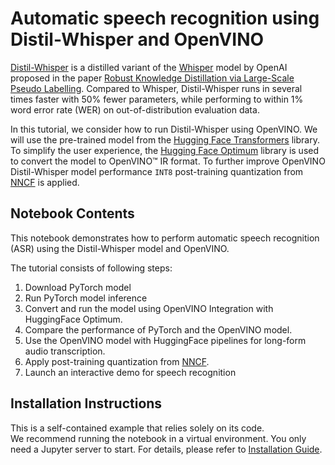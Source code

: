 # Automatic speech recognition using Distil-Whisper and OpenVINO

[Distil-Whisper](https://huggingface.co/distil-whisper/distil-large-v2) is a distilled variant of the [Whisper](https://huggingface.co/openai/whisper-large-v2) model by OpenAI proposed in the paper [Robust Knowledge Distillation via Large-Scale Pseudo Labelling](https://arxiv.org/abs/2311.00430). Compared to Whisper, Distil-Whisper runs in several times faster with 50% fewer parameters, while performing to within 1% word error rate (WER) on out-of-distribution evaluation data.

In this tutorial, we consider how to run Distil-Whisper using OpenVINO. We will use the pre-trained model from the [Hugging Face Transformers](https://huggingface.co/docs/transformers/index) library. To simplify the user experience, the [Hugging Face Optimum](https://huggingface.co/docs/optimum) library is used to convert the model to OpenVINO™ IR format. To further improve OpenVINO Distil-Whisper model performance `INT8` post-training quantization from [NNCF](https://github.com/openvinotoolkit/nncf/) is applied.

## Notebook Contents

This notebook demonstrates how to perform automatic speech recognition (ASR) using the Distil-Whisper model and OpenVINO.

The tutorial consists of following steps:
1. Download PyTorch model
2. Run PyTorch model inference
3. Convert and run the model using OpenVINO Integration with HuggingFace Optimum.
4. Compare the performance of PyTorch and the OpenVINO model.
5. Use the OpenVINO model with HuggingFace pipelines for long-form audio transcription.
6. Apply post-training quantization from [NNCF](https://github.com/openvinotoolkit/nncf/).
7. Launch an interactive demo for speech recognition


## Installation Instructions

This is a self-contained example that relies solely on its code.</br>
We recommend running the notebook in a virtual environment. You only need a Jupyter server to start.
For details, please refer to [Installation Guide](https://github.com/openvinotoolkit/openvino_notebooks).
